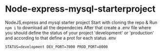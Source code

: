 # Node-express-mysql-starterproject
NodeJS,express and mysql starter project 
Start with cloning the repo & Run ` npm i ` to download all the dependecies
After that create a .env file where you should define the status of your project 'development' or 'production' and according to that define a prot for each status
.env 

`STATUS=development
DEV_PORT=7000
PROD_PORT=8000`


